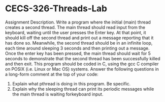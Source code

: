 # CECS-326-Threads-Lab
Assignment Description. Write a program where the initial (main) thread creates a second thread. The main thread should read input from the keyboard, waiting until the user presses the Enter key. At that point, it should kill off the second thread and print out a message reporting that it has done so. Meanwhile, the second thread should be in an infinite loop, each time around sleeping 3 seconds and then printing out a message. Once the enter key has been pressed, the main thread should wait for 5 seconds to demonstrate that the second thread has been successfully killed and then exit. This program should be coded in C, using the gcc C compiler on POSIX (i.e.  Linux or Mac OS) systems. Answer the following questions in a long-form comment at the top of your code: 
1. Explain what pthread is doing in this program. Be specific.
2. Explain why the sleeping thread can print its periodic messages while the main thread is waiting forkeyboard input. 
